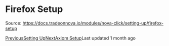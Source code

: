 
# Firefox Setup

Source: https://docs.tradeonnova.io/modules/nova-click/setting-up/firefox-setup

[PreviousSetting Up](/modules/nova-click/setting-up)[NextAxiom Setup](/modules/nova-click/setting-up/axiom-setup)Last updated 1 month ago
